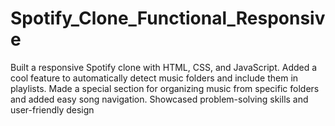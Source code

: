 # Spotify_Clone_Functional_Responsive
Built a responsive Spotify clone with HTML, CSS, and JavaScript. Added a cool feature to  automatically detect music folders and include them in playlists. Made a special section  for organizing music from specific folders and added easy song navigation. Showcased  problem-solving skills and user-friendly design
